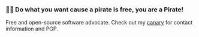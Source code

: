 ### 🏴‍☠️ Do what you want cause a pirate is free, you are a Pirate!

Free and open-source software advocate. Check out my [canary](CANARY.md) for contact information and PGP.
